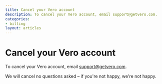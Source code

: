 ```yaml
---
title: Cancel your Vero account
description: To cancel your Vero account, email support@getvero.com.
categories:
- billing
layout: articles
---
```


# Cancel your Vero account

To cancel your Vero account, email [support@getvero.com](mailto:support@getvero.com).

We will cancel no questions asked – if you're not happy, we're not happy.
